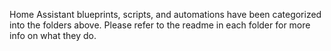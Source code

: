 Home Assistant blueprints, scripts, and automations have been categorized into the folders above. Please refer to the readme in each folder for more info on what they do. 
